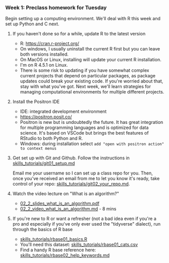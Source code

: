 ### Week 1: Preclass homework for Tuesday

Begin setting up a computing environment. We'll deal with R this week and set up Python and C next.

1. If you haven't done so for a while, update R to the latest version
   * R: https://cran.r-project.org/
   * On windows, I usually uninstall the current R first but you can leave both versions installed.
   * On MacOS or Linux, installing will update your current R installation.
   * I'm on R 4.5.1 on Linux.
   * There is some risk to updating if you have somewhat complex current projects that depend on particular packages, as package updates could break your existing code. If you're worried about that, stay with what you've got. Next week, we'll learn strategies for managing computational environments for multiple different projects. 

2. Install the Positron IDE
   * IDE: integrated development environment
   * https://positron.posit.co/
   * Positron is new but is undoubtedly the future. It has great integration for multiple programming languages and is optimized for data science. It's based on VSCode but brings the best features of RStudio to both Python and R.
   * Windows: during installation select `add "open with positron action" to context menus`
   
3. Get set up with Git and Github. Follow the instructions in
   [skills_tutorials/git01_setup.md](skills_tutorials/git01_setup.md)
   
   Email me your username so I can set up a class repo for you. Then, once you've received an email from me to let you know it's ready, take control of your repo:
   [skills_tutorials/git02_your_repo.md](skills_tutorials/git02_your_repo.md). 

4. Watch the video lecture on "What is an algorithm?"
   * [02_2_slides_what_is_an_algorithm.pdf](02_2_slides_what_is_an_algorithm.pdf)
   * [02_2_video_what_is_an_algorithm.md](02_2_video_what_is_an_algorithm.md) - 8 mins

5. If you're new to R or want a refresher (not a bad idea even if you're a pro and especially if you've only ever used the "tidyverse" dialect), run through the basics of R base
   * [skills_tutorials/rbase01_basics.R](skills_tutorials/rbase01_basics.R)
   * You'll need this dataset: [skills_tutorials/rbase01_cats.csv](skills_tutorials/rbase01_cats.csv)
   * Find a handy R base reference here: [skills_tutorials/rbase02_help_keywords.md](skills_tutorials/rbase02_help_keywords.md)

